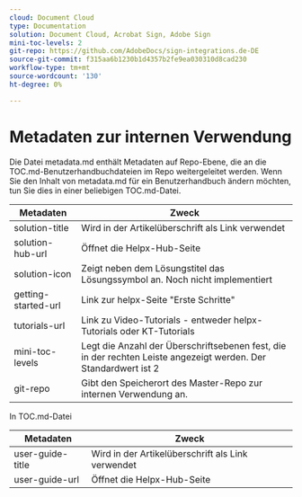 ```yaml
---
cloud: Document Cloud
type: Documentation
solution: Document Cloud, Acrobat Sign, Adobe Sign
mini-toc-levels: 2
git-repo: https://github.com/AdobeDocs/sign-integrations.de-DE
source-git-commit: f315aa6b1230b1d4357b2fe9ea030310d8cad230
workflow-type: tm+mt
source-wordcount: '130'
ht-degree: 0%

---
```



# Metadaten zur internen Verwendung

Die Datei metadata.md enthält Metadaten auf Repo-Ebene, die an die TOC.md-Benutzerhandbuchdateien im Repo weitergeleitet werden. Wenn Sie den Inhalt von metadata.md für ein Benutzerhandbuch ändern möchten, tun Sie dies in einer beliebigen TOC.md-Datei.

| Metadaten | Zweck |
|--- |--- |
| solution-title | Wird in der Artikelüberschrift als Link verwendet |
| solution-hub-url | Öffnet die Helpx-Hub-Seite |
| solution-icon | Zeigt neben dem Lösungstitel das Lösungssymbol an. Noch nicht implementiert |
| getting-started-url | Link zur helpx-Seite &quot;Erste Schritte&quot; |
| tutorials-url | Link zu Video-Tutorials - entweder helpx-Tutorials oder KT-Tutorials |
| mini-toc-levels | Legt die Anzahl der Überschriftsebenen fest, die in der rechten Leiste angezeigt werden. Der Standardwert ist 2 |
| git-repo | Gibt den Speicherort des Master-Repo zur internen Verwendung an. |

In TOC.md-Datei

| Metadaten | Zweck |
|--- |--- |
| user-guide-title | Wird in der Artikelüberschrift als Link verwendet |
| user-guide-url | Öffnet die Helpx-Hub-Seite |
